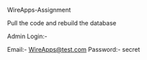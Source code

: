 WireApps-Assignment

Pull the code and rebuild the database

Admin Login:-

Email:- WireApps@test.com
Password:- secret
